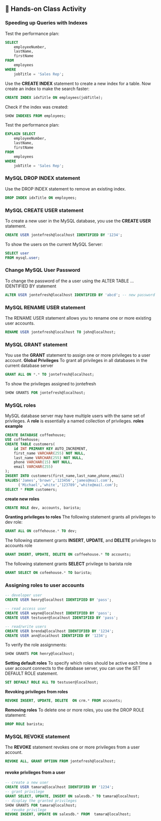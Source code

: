 ## 🎯 Hands-on Class Activity
### Speeding up Queries with Indexes
Test the performance plan:
```sql
SELECT 
    employeeNumber, 
    lastName, 
    firstName
FROM
    employees
WHERE
    jobTitle = 'Sales Rep';
```
Use the **CREATE INDEX** statement to create a new index for a table. Now create an index to make the search faster:
```sql
CREATE INDEX idxTitle ON employees(jobTitle);
```
Check if the index was created:
```sql
SHOW INDEXES FROM employees;
```
Test the performance plan:
```sql
EXPLAIN SELECT 
    employeeNumber, 
    lastName, 
    firstName
FROM
    employees
WHERE
    jobTitle = 'Sales Rep';
```
### MySQL DROP INDEX statement
Use the DROP INDEX statement to remove an existing index.
```sql
DROP INDEX idxTitle ON employees;
```

### MySQL CREATE USER statement
To create a new user in the MySQL database, you use the **CREATE USER** statement.
```sql
CREATE USER jontefresh@localhost IDENTIFIED BY '1234';
```
To show the users on the current MySQL Server:
```sql
SELECT user 
FROM mysql.user;
```
### Change MySQL User Password
To change the password of the a user using the ALTER TABLE … IDENTIFIED BY statement
```sql
ALTER USER jontefresh@localhost IDENTIFIED BY 'abcd'; -- new password
```
### MySQL RENAME USER statement
The RENAME USER statement allows you to rename one or more existing user accounts.
```sql
RENAME USER jontefresh@localhost TO john@localhost;
```
### MySQL GRANT statement
You use the **GRANT** statement to assign one or more privileges to a user account.
**Global Privileges**
To grant all privileges in all databases in the current database server
```sql
GRANT ALL ON *.* TO jontefresh@localhost;
```
To show the privileges assigned to jontefresh
```sql
SHOW GRANTS FOR jontefresh@localhost;
```
### MySQL roles
MySQL database server may have multiple users with the same set of privileges.
A **role** is essentially a named collection of privileges.
**roles example**
```sql
CREATE DATABASE coffeehouse;
USE coffeehouse;
CREATE TABLE customers(
    id INT PRIMARY KEY AUTO_INCREMENT,
    first_name VARCHAR(255) NOT NULL, 
    last_name VARCHAR(255) NOT NULL, 
    phone VARCHAR(15) NOT NULL,
    email VARCHAR(255)
);
INSERT INTO customers(first_name,last_name,phone,email)
VALUES('James','brown','123456','james@mail.com'),
      ('Michael','white','123789','white@mail.com');
SELECT * FROM customers;
```
**create new roles**
```sql
CREATE ROLE dev, accounts, barista;
```
**Granting privileges to roles**
The following statement grants all privileges to dev role:
```sql
GRANT ALL ON coffehouse.* TO dev;
```
The following statement grants **INSERT**, **UPDATE**, and **DELETE** privileges to accounts role
```sql
GRANT INSERT, UPDATE, DELETE ON coffeehouse.* TO accounts;
```
The following statement grants **SELECT** privilege to barista role
```sql
GRANT SELECT ON cofeehouse.* TO barista;
```
### Assigning roles to user accounts
```sql
-- developer user 
CREATE USER henry@localhost IDENTIFIED BY 'pass';

-- read access user
CREATE USER wayne@localhost IDENTIFIED BY 'pass';
CREATE USER testuser@localhost IDENTIFIED BY 'pass';     

-- read/write users
CREATE USER brenda@localhost IDENTIFIED BY '1234';   
CREATE USER ann@localhost IDENTIFIED BY '1234';
```
To verify the role assignments:
```sql
SHOW GRANTS FOR henry@localhost;
```
**Setting default roles**
To specify which roles should be active each time a user account connects to the database server, you can use the SET DEFAULT ROLE statement.
```sql
SET DEFAULT ROLE ALL TO testuser@localhost;
```
**Revoking privileges from roles**
```sql
REVOKE INSERT, UPDATE, DELETE  ON crm.* FROM accounts;
```
**Removing roles**
To delete one or more roles, you use the DROP ROLE statement:
```sql
DROP ROLE barista;
```
### MySQL REVOKE statement
The **REVOKE** statement revokes one or more privileges from a user account.
```sql
REVOKE ALL, GRANT OPTION FROM jontefresh@localhost;
```
#### revoke privileges from a user
```sql
-- create a new user 
CREATE USER tamara@localhost IDENTIFIED BY '1234';
-- grant privilege
GRANT SELECT, UPDATE, INSERT ON salesdb.* TO tamara@localhost;
-- display the granted privileges
SHOW GRANTS FOR tamara@localhost;
-- revoke privilege
REVOKE INSERT, UPDATE ON salesdb.* FROM  tamara@localhost;
```

